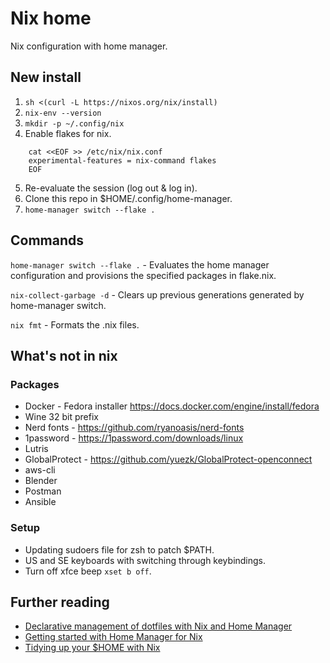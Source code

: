 # Nix home

Nix configuration with home manager.

## New install

1. `sh <(curl -L https://nixos.org/nix/install)`
2. `nix-env --version`
3. `mkdir -p ~/.config/nix`
4. Enable flakes for nix.

```
    cat <<EOF >> /etc/nix/nix.conf
    experimental-features = nix-command flakes
    EOF
```

5. Re-evaluate the session (log out & log in).
6. Clone this repo in $HOME/.config/home-manager.
7. `home-manager switch --flake .`

## Commands

`home-manager switch --flake .` - Evaluates the home manager configuration and provisions the specified packages in flake.nix.

`nix-collect-garbage -d` - Clears up previous generations generated by home-manager switch.

`nix fmt` - Formats the .nix files.

## What's not in nix

### Packages

* Docker - Fedora installer https://docs.docker.com/engine/install/fedora
* Wine 32 bit prefix
* Nerd fonts - https://github.com/ryanoasis/nerd-fonts
* 1password - https://1password.com/downloads/linux
* Lutris
* GlobalProtect - https://github.com/yuezk/GlobalProtect-openconnect
* aws-cli
* Blender
* Postman
* Ansible

### Setup

* Updating sudoers file for zsh to patch $PATH.
* US and SE keyboards with switching through keybindings.
* Turn off xfce beep `xset b off`.

## Further reading

* [Declarative management of dotfiles with Nix and Home Manager](https://www.bekk.christmas/post/2021/16/dotfiles-with-nix-and-home-manager)
* [Getting started with Home Manager for Nix](http://ghedam.at/24353/tutorial-getting-started-with-home-manager-for-nix)
* [Tidying up your $HOME with Nix](https://juliu.is/tidying-your-home-with-nix)
